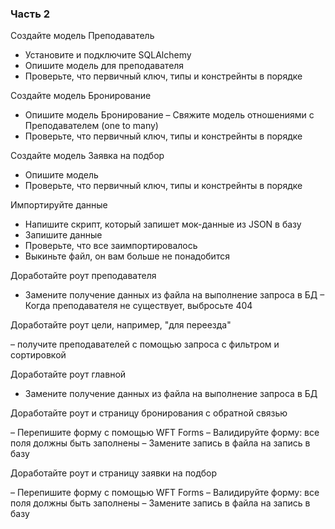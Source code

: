 
       
### Часть 2

Создайте модель Преподаватель

- Установите и подключите SQLAlchemy
- Опишите модель для преподавателя
- Проверьте, что первичный ключ, типы и констрейнты в порядке

Создайте модель Бронирование

- Опишите модель Бронирование
– Свяжите модель отношениями с Преподавателем (one to many)
- Проверьте, что первичный ключ, типы и констрейнты в порядке

Создайте модель Заявка на подбор

- Опишите модель 
- Проверьте, что первичный ключ, типы и констрейнты в порядке


Импортируйте данные

- Напишите скрипт, который запишет мок-данные из JSON в базу
- Запишите данные
- Проверьте, что все заимпортировалось
- Выкиньте файл, он вам больше не понадобится

Доработайте роут преподавателя

- Замените получение данных из файла на выполнение запроса в БД
– Когда преподавателя не существует, выбросьте 404


Доработайте роут цели, например, "для переезда"
    
– получите преподавателей с помощью запроса с фильтром и сортировкой


Доработайте роут главной

- Замените получение данных из файла на выполнение запроса в БД


Доработайте роут и страницу бронирования с обратной связью

– Перепишите форму с помощью WFT Forms
– Валидируйте форму: все поля должны быть заполнены
– Замените запись в файла на запись в базу

Доработайте роут и страницу заявки на подбор

– Перепишите форму с помощью WFT Forms
– Валидируйте форму: все поля должны быть заполнены
– Замените запись в файла на запись в базу

